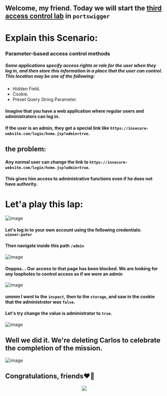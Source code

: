 ## Welcome, my friend. Today we will start the [third access control lab](https://portswigger.net/web-security/access-control/lab-user-role-controlled-by-request-parameter) in ```portswigger```

# Explain this Scenario:
### Parameter-based access control methods

##### Some applications specify access rights or role for the user when they log in, and then store this information in a place that the user can control. This location may be one of the following:

 - Hidden Field.
 - Cookie.
 - Preset Query String Parameter.

#### Imagine that you have a web application where regular users and administrators can log in.
#### If the user is an admin, they get a special link like ```https://insecure-website.com/login/home.jsp?admin=true```.

## the problem:

#### Any normal user can change the link to ```https://insecure-website.com/login/home.jsp?admin=true```.
#### This gives him access to administrative functions even if he does not have authority.

# Let'a play this lap:

![image](https://github.com/user-attachments/assets/efb97935-aa58-4753-810c-1288cf2b2b30)

#### Let's log in to your own account using the following credentials: ```wiener:peter```
#### Then navigate inside this path ```/admin```

![image](https://github.com/user-attachments/assets/e9d98f0a-38bc-46e4-b899-36a987e798f4)

#### Ooppss... Our access to that page has been blocked. We are looking for any loopholes to control access as if we were an admin

![image](https://github.com/user-attachments/assets/e4379fab-94d8-40a7-91d4-06422818d5ef)

#### ummm I went to the ```inspect```, then to the ```storage```, and saw in the cookie that the administrator was ```false```.
#### Let's try change the value is administrator to ```true```.

![image](https://github.com/user-attachments/assets/1d12f48d-04d1-44e6-a7db-b14fce02b23c)

## Well we did it. We're deleting Carlos to celebrate the completion of the mission.

![image](https://github.com/user-attachments/assets/eca5293f-83e7-4502-a48a-68498b098e44)

## Congratulations, friends❤️‍🔥

<p align="center">
<img src="https://github.com/user-attachments/assets/cb10b7fd-def9-463b-8cec-d7de57519c3c" >
</p>
